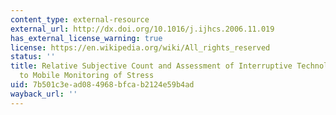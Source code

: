```yaml
---
content_type: external-resource
external_url: http://dx.doi.org/10.1016/j.ijhcs.2006.11.019
has_external_license_warning: true
license: https://en.wikipedia.org/wiki/All_rights_reserved
status: ''
title: Relative Subjective Count and Assessment of Interruptive Technologies Applied
  to Mobile Monitoring of Stress
uid: 7b501c3e-ad08-4968-bfca-b2124e59b4ad
wayback_url: ''
---
```

